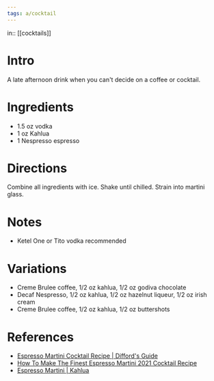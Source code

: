 ```yaml
---
tags: a/cocktail
---
```

in:: [[cocktails]]

# Intro
A late afternoon drink when you can't decide on a coffee or cocktail.

# Ingredients
* 1.5 oz  vodka
* 1 oz    Kahlua
* 1       Nespresso espresso

# Directions
Combine all ingredients with ice. Shake until chilled. Strain into martini glass.

# Notes
* Ketel One or Tito vodka recommended

# Variations
* Creme Brulee coffee, 1/2 oz kahlua, 1/2 oz godiva chocolate
* Decaf Nespresso, 1/2 oz kahlua, 1/2 oz hazelnut liqueur, 1/2 oz irish cream
* Creme Brulee coffee, 1/2 oz kahlua, 1/2 oz buttershots

# References
* [Espresso Martini Cocktail Recipe | Difford's Guide](https://www.diffordsguide.com/cocktails/recipe/725/espresso-martini)
* [How To Make The Finest Espresso Martini 2021 Cocktail Recipe](https://www.dmarge.com/espresso-martini-cocktail-recipe)
* [Espresso Martini | Kahlua](https://www.kahlua.com/en-us/drinks/espresso-martini/)
